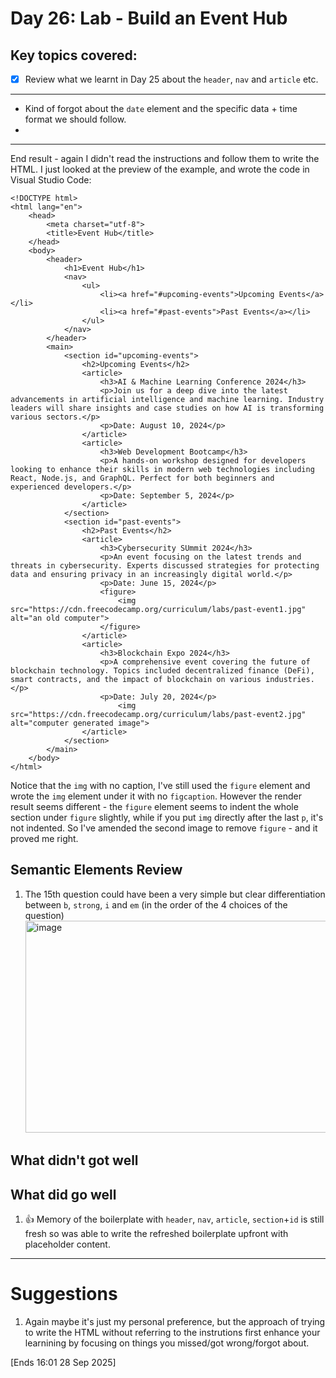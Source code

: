 # Day 26: Lab - Build an Event Hub

## Key topics covered:
- [x] Review what we learnt in Day 25 about the `header`, `nav` and `article` etc.

----
- Kind of forgot about the `date` element and the specific data + time format we should follow.
- 
----

End result - again I didn't read the instructions and follow them to write the HTML. I just looked at the preview of the example, and wrote the code in Visual Studio Code:
```
<!DOCTYPE html>
<html lang="en">
    <head>
        <meta charset="utf-8">
        <title>Event Hub</title>
    </head>
    <body>
        <header>
            <h1>Event Hub</h1>
            <nav>
                <ul>
                    <li><a href="#upcoming-events">Upcoming Events</a></li>
                    <li><a href="#past-events">Past Events</a></li>
                </ul>
            </nav>
        </header>
        <main>
            <section id="upcoming-events">
                <h2>Upcoming Events</h2>
                <article>
                    <h3>AI & Machine Learning Conference 2024</h3>
                    <p>Join us for a deep dive into the latest advancements in artificial intelligence and machine learning. Industry leaders will share insights and case studies on how AI is transforming various sectors.</p>
                    <p>Date: August 10, 2024</p>
                </article>
                <article>
                    <h3>Web Development Bootcamp</h3>
                    <p>A hands-on workshop designed for developers looking to enhance their skills in modern web technologies including React, Node.js, and GraphQL. Perfect for both beginners and experienced developers.</p>
                    <p>Date: September 5, 2024</p>
                </article>
            </section>
            <section id="past-events">
                <h2>Past Events</h2>
                <article>
                    <h3>Cybersecurity SUmmit 2024</h3>
                    <p>An event focusing on the latest trends and threats in cybersecurity. Experts discussed strategies for protecting data and ensuring privacy in an increasingly digital world.</p>
                    <p>Date: June 15, 2024</p>
                    <figure>
                        <img src="https://cdn.freecodecamp.org/curriculum/labs/past-event1.jpg" alt="an old computer">
                    </figure>
                </article>
                <article>
                    <h3>Blockchain Expo 2024</h3>
                    <p>A comprehensive event covering the future of blockchain technology. Topics included decentralized finance (DeFi), smart contracts, and the impact of blockchain on various industries.</p>
                    <p>Date: July 20, 2024</p>
                        <img src="https://cdn.freecodecamp.org/curriculum/labs/past-event2.jpg" alt="computer generated image">
                </article>
            </section>
        </main>
    </body>
</html>
```
Notice that the `img` with no caption, I've still used the `figure` element and wrote the `img` element under it with no `figcaption`. However the render result seems different - the `figure` element seems to indent the whole section under `figure` slightly, while if you put `img` directly after the last `p`, it's not indented. So I've amended the second image to remove `figure` - and it proved me right. 

## Semantic Elements Review
1. The 15th question could have been a very simple but clear differentiation between `b`, `strong`, `i` and `em` (in the order of the 4 choices of the question)
   <img width="679" height="339" alt="image" src="https://github.com/user-attachments/assets/808eb9da-d32a-4072-b84e-ab6517b8dbf1" />


## What didn't got well

## What did go well
1. 👍 Memory of the boilerplate with `header`, `nav`, `article`, `section`+`id` is still fresh so was able to write the refreshed boilerplate upfront with placeholder content.

----

# Suggestions
1. Again maybe it's just my personal preference, but the approach of trying to write the HTML without referring to the instrutions first enhance your learnining by focusing on things you missed/got wrong/forgot about.

[Ends 16:01 28 Sep 2025]
